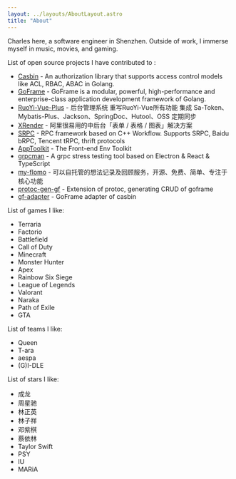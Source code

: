 ```yaml
---
layout: ../layouts/AboutLayout.astro
title: "About"
---
```


Charles here, a software engineer in Shenzhen. Outside of work, I immerse myself in music, movies, and gaming.

List of open source projects I have contributed to
:

- [Casbin](https://github.com/casbin/casbin) - An authorization library that supports access control models like ACL, RBAC, ABAC in Golang.
- [GoFrame](https://github.com/gogf/gf) - GoFrame is a modular, powerful, high-performance and enterprise-class application development framework of Golang.
- [RuoYi-Vue-Plus](https://gitee.com/dromara/RuoYi-Vue-Plus) - 后台管理系统 重写RuoYi-Vue所有功能 集成 Sa-Token、Mybatis-Plus、Jackson、SpringDoc、Hutool、OSS 定期同步
- [XRender](https://github.com/alibaba/x-render) - 阿里很易用的中后台「表单 / 表格 / 图表」解决方案
- [SRPC](https://github.com/sogou/srpc) - RPC framework based on C++ Workflow. Supports SRPC, Baidu bRPC, Tencent tRPC, thrift protocols
- [AppToolkit](https://github.com/apptools-lab/AppToolkit) - The Front-end Env Toolkit
- [grpcman](https://github.com/grpcman/grpcman) - A grpc stress testing tool based on Electron & React & TypeScript
- [my-flomo](https://github.com/jerryshell/my-flomo-server) - 可以自托管的想法记录及回顾服务，开源、免费、简单、专注于核心功能
- [protoc-gen-gf](https://github.com/zcyc/protoc-gen-gf) - Extension of protoc, generating CRUD of goframe
- [gf-adapter](https://github.com/zcyc/gf-adapter) - GoFrame adapter of casbin

List of games I like:

- Terraria
- Factorio
- Battlefield
- Call of Duty
- Minecraft
- Monster Hunter
- Apex
- Rainbow Six Siege
- League of Legends
- Valorant
- Naraka
- Path of Exile
- GTA

List of teams I like:

- Queen
- T-ara
- aespa
- (G)I-DLE

List of stars I like:

- 成龙
- 周星驰
- 林正英
- 林子祥
- 邓紫棋
- 蔡依林
- Taylor Swift
- PSY
- IU
- MARiA
